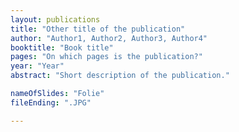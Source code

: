 ```yaml
---
layout: publications
title: "Other title of the publication"
author: "Author1, Author2, Author3, Author4"
booktitle: "Book title"
pages: "On which pages is the publication?"
year: "Year"
abstract: "Short description of the publication."

nameOfSlides: "Folie"
fileEnding: ".JPG"

---
```

